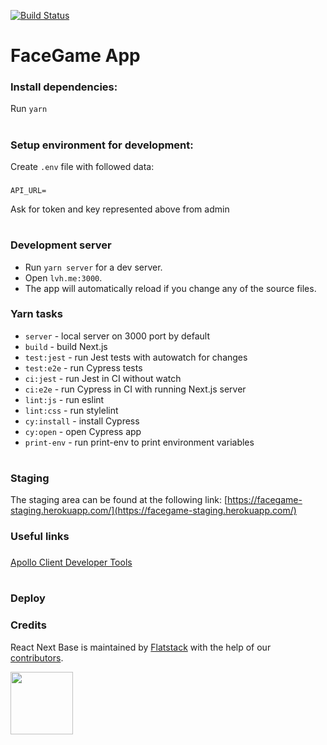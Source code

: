 [![Build Status](https://flatstack.semaphoreci.com/badges/facegame/branches/master.svg?style=shields)](https://flatstack.semaphoreci.com/projects/facegame)

# FaceGame App

### Install dependencies:

Run `yarn`

#

### Setup environment for development:

Create `.env` file with followed data:

###

`API_URL=`

Ask for token and key represented above from admin

#

### Development server

- Run `yarn server` for a dev server.
- Open `lvh.me:3000`.
- The app will automatically reload if you change any of the source files.

### Yarn tasks

- `server` - local server on 3000 port by default
- `build` - build Next.js
- `test:jest` - run Jest tests with autowatch for changes
- `test:e2e` - run Cypress tests
- `ci:jest` - run Jest in CI without watch
- `ci:e2e` - run Cypress in CI with running Next.js server
- `lint:js` - run eslint
- `lint:css` - run stylelint
- `cy:install` - install Cypress
- `cy:open` - open Cypress app
- `print-env` - run print-env to print environment variables

#

### Staging

The staging area can be found at the following link: [https://facegame-staging.herokuapp.com/](https://facegame-staging.herokuapp.com/)

### Useful links

###

[Apollo Client Developer Tools](https://chrome.google.com/webstore/detail/apollo-client-developer-t/jdkknkkbebbapilgoeccciglkfbmbnfm)

###

#

### Deploy

### Credits

React Next Base is maintained by [Flatstack](http://www.flatstack.com) with the help of our
[contributors](http://github.com/fs/react-next-base/contributors).

[<img src="http://www.flatstack.com/logo.svg" width="100"/>](http://www.flatstack.com)
